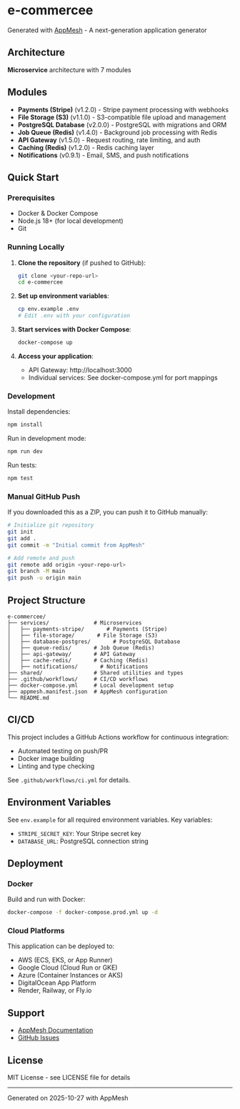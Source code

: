 # e-commercee

Generated with [AppMesh](https://appmesh.dev) - A next-generation application generator

## Architecture

**Microservice** architecture with 7 modules

## Modules

- **Payments (Stripe)** (v1.2.0) - Stripe payment processing with webhooks
- **File Storage (S3)** (v1.1.0) - S3-compatible file upload and management
- **PostgreSQL Database** (v2.0.0) - PostgreSQL with migrations and ORM
- **Job Queue (Redis)** (v1.4.0) - Background job processing with Redis
- **API Gateway** (v1.5.0) - Request routing, rate limiting, and auth
- **Caching (Redis)** (v1.2.0) - Redis caching layer
- **Notifications** (v0.9.1) - Email, SMS, and push notifications

## Quick Start

### Prerequisites

- Docker & Docker Compose
- Node.js 18+ (for local development)
- Git

### Running Locally

1. **Clone the repository** (if pushed to GitHub):
   ```bash
   git clone <your-repo-url>
   cd e-commercee
   ```

2. **Set up environment variables**:
   ```bash
   cp env.example .env
   # Edit .env with your configuration
   ```

3. **Start services with Docker Compose**:
   ```bash
   docker-compose up
   ```

4. **Access your application**:
   - API Gateway: http://localhost:3000
   - Individual services: See docker-compose.yml for port mappings

### Development

Install dependencies:
```bash
npm install
```

Run in development mode:
```bash
npm run dev
```

Run tests:
```bash
npm test
```

### Manual GitHub Push

If you downloaded this as a ZIP, you can push it to GitHub manually:

```bash
# Initialize git repository
git init
git add .
git commit -m "Initial commit from AppMesh"

# Add remote and push
git remote add origin <your-repo-url>
git branch -M main
git push -u origin main
```

## Project Structure

```
e-commercee/
├── services/              # Microservices
│   ├── payments-stripe/       # Payments (Stripe)
│   ├── file-storage/       # File Storage (S3)
│   ├── database-postgres/       # PostgreSQL Database
│   ├── queue-redis/       # Job Queue (Redis)
│   ├── api-gateway/       # API Gateway
│   ├── cache-redis/       # Caching (Redis)
│   ├── notifications/       # Notifications
├── shared/                # Shared utilities and types
├── .github/workflows/     # CI/CD workflows
├── docker-compose.yml     # Local development setup
├── appmesh.manifest.json  # AppMesh configuration
└── README.md
```

## CI/CD

This project includes a GitHub Actions workflow for continuous integration:

- Automated testing on push/PR
- Docker image building
- Linting and type checking

See `.github/workflows/ci.yml` for details.

## Environment Variables

See `env.example` for all required environment variables. Key variables:

- `STRIPE_SECRET_KEY`: Your Stripe secret key
- `DATABASE_URL`: PostgreSQL connection string

## Deployment

### Docker

Build and run with Docker:
```bash
docker-compose -f docker-compose.prod.yml up -d
```

### Cloud Platforms

This application can be deployed to:
- AWS (ECS, EKS, or App Runner)
- Google Cloud (Cloud Run or GKE)
- Azure (Container Instances or AKS)
- DigitalOcean App Platform
- Render, Railway, or Fly.io

## Support

- [AppMesh Documentation](https://appmesh.dev/docs)
- [GitHub Issues](https://github.com/appmesh/appmesh/issues)

## License

MIT License - see LICENSE file for details

---

Generated on 2025-10-27 with AppMesh
